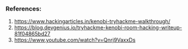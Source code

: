 ### References:
1. https://www.hackingarticles.in/kenobi-tryhackme-walkthrough/
2. https://blog.devgenius.io/tryhackme-kenobi-room-hacking-writeup-81f04865bd27
3. https://www.youtube.com/watch?v=Qnrj9VaxxDs
